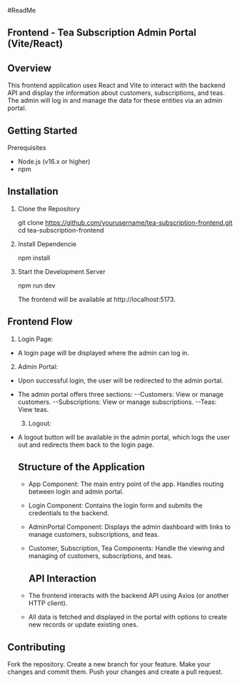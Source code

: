 #ReadMe

## Frontend - Tea Subscription Admin Portal (Vite/React)
## Overview
This frontend application uses React and Vite to interact with the backend API and display the information about customers, subscriptions, and teas. The admin will log in and manage the data for these entities via an admin portal.

## Getting Started
Prerequisites
- Node.js (v16.x or higher)
- npm

 ## Installation

 1. Clone the Repository

    git clone https://github.com/yourusername/tea-subscription-frontend.git
cd tea-subscription-frontend

2. Install Dependencie

   npm install

3. Start the Development Server

   npm run dev

   The frontend will be available at http://localhost:5173.


## Frontend Flow

1. Login Page:

- A login page will be displayed where the admin can log in.
  
2. Admin Portal:

- Upon successful login, the user will be redirected to the admin portal.
- The admin portal offers three sections:
  --Customers: View or manage customers.
  --Subscriptions: View or manage subscriptions.
  --Teas: View teas.

  3. Logout:

- A logout button will be available in the admin portal, which logs the user out and redirects them back to the login page.

  ## Structure of the Application

  - App Component: The main entry point of the app. Handles routing between login and admin portal.
  - Login Component: Contains the login form and submits the credentials to the backend.
  - AdminPortal Component: Displays the admin dashboard with links to manage customers, subscriptions, and teas.
  - Customer, Subscription, Tea Components: Handle the viewing and managing of customers, subscriptions, and teas.
 
    ## API Interaction

  - The frontend interacts with the backend API using Axios (or another HTTP client).
  - All data is fetched and displayed in the portal with options to create new records or update existing ones.


## Contributing
Fork the repository.
Create a new branch for your feature.
Make your changes and commit them.
Push your changes and create a pull request.
